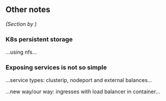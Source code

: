 
## Other notes

_(Section by )_

### K8s persistent storage

...using nfs...

### Exposing services is not so simple

...service types: clusterip, nodeport and external balances...

...new way/our way: ingresses with load balancer in container...


